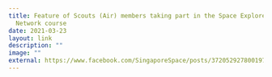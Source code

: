 ```yaml
---
title: Feature of Scouts (Air) members taking part in the Space Explorers
  Network course
date: 2021-03-23
layout: link
description: ""
image: ""
external: https://www.facebook.com/SingaporeSpace/posts/3720529278001975
---
```

